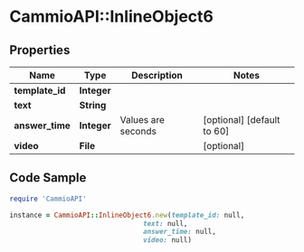 # CammioAPI::InlineObject6

## Properties

Name | Type | Description | Notes
------------ | ------------- | ------------- | -------------
**template_id** | **Integer** |  | 
**text** | **String** |  | 
**answer_time** | **Integer** | Values are seconds  | [optional] [default to 60]
**video** | **File** |  | [optional] 

## Code Sample

```ruby
require 'CammioAPI'

instance = CammioAPI::InlineObject6.new(template_id: null,
                                 text: null,
                                 answer_time: null,
                                 video: null)
```


